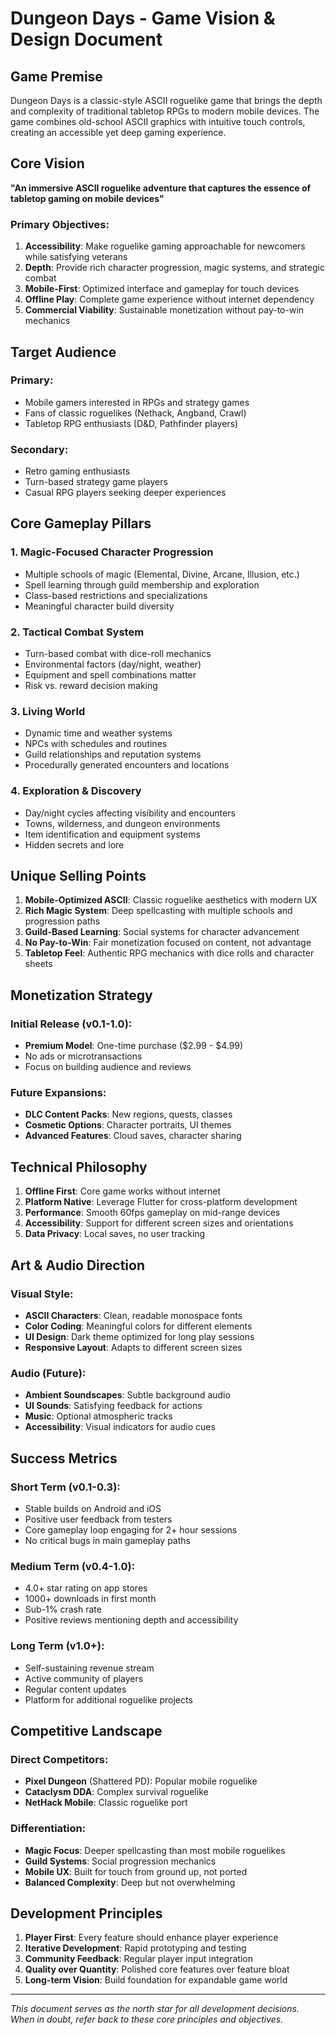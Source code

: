 # Dungeon Days - Game Vision & Design Document

## **Game Premise**

Dungeon Days is a classic-style ASCII roguelike game that brings the depth and complexity of traditional tabletop RPGs to modern mobile devices. The game combines old-school ASCII graphics with intuitive touch controls, creating an accessible yet deep gaming experience.

## **Core Vision**

**"An immersive ASCII roguelike adventure that captures the essence of tabletop gaming on mobile devices"**

### **Primary Objectives:**
1. **Accessibility**: Make roguelike gaming approachable for newcomers while satisfying veterans
2. **Depth**: Provide rich character progression, magic systems, and strategic combat
3. **Mobile-First**: Optimized interface and gameplay for touch devices
4. **Offline Play**: Complete game experience without internet dependency
5. **Commercial Viability**: Sustainable monetization without pay-to-win mechanics

## **Target Audience**

### **Primary:**
- Mobile gamers interested in RPGs and strategy games
- Fans of classic roguelikes (Nethack, Angband, Crawl)
- Tabletop RPG enthusiasts (D&D, Pathfinder players)

### **Secondary:**
- Retro gaming enthusiasts
- Turn-based strategy game players
- Casual RPG players seeking deeper experiences

## **Core Gameplay Pillars**

### **1. Magic-Focused Character Progression**
- Multiple schools of magic (Elemental, Divine, Arcane, Illusion, etc.)
- Spell learning through guild membership and exploration
- Class-based restrictions and specializations
- Meaningful character build diversity

### **2. Tactical Combat System**
- Turn-based combat with dice-roll mechanics
- Environmental factors (day/night, weather)
- Equipment and spell combinations matter
- Risk vs. reward decision making

### **3. Living World**
- Dynamic time and weather systems
- NPCs with schedules and routines
- Guild relationships and reputation systems
- Procedurally generated encounters and locations

### **4. Exploration & Discovery**
- Day/night cycles affecting visibility and encounters
- Towns, wilderness, and dungeon environments
- Item identification and equipment systems
- Hidden secrets and lore

## **Unique Selling Points**

1. **Mobile-Optimized ASCII**: Classic roguelike aesthetics with modern UX
2. **Rich Magic System**: Deep spellcasting with multiple schools and progression paths
3. **Guild-Based Learning**: Social systems for character advancement
4. **No Pay-to-Win**: Fair monetization focused on content, not advantage
5. **Tabletop Feel**: Authentic RPG mechanics with dice rolls and character sheets

## **Monetization Strategy**

### **Initial Release (v0.1-1.0):**
- **Premium Model**: One-time purchase ($2.99 - $4.99)
- No ads or microtransactions
- Focus on building audience and reviews

### **Future Expansions:**
- **DLC Content Packs**: New regions, quests, classes
- **Cosmetic Options**: Character portraits, UI themes
- **Advanced Features**: Cloud saves, character sharing

## **Technical Philosophy**

1. **Offline First**: Core game works without internet
2. **Platform Native**: Leverage Flutter for cross-platform development
3. **Performance**: Smooth 60fps gameplay on mid-range devices
4. **Accessibility**: Support for different screen sizes and orientations
5. **Data Privacy**: Local saves, no user tracking

## **Art & Audio Direction**

### **Visual Style:**
- **ASCII Characters**: Clean, readable monospace fonts
- **Color Coding**: Meaningful colors for different elements
- **UI Design**: Dark theme optimized for long play sessions
- **Responsive Layout**: Adapts to different screen sizes

### **Audio (Future):**
- **Ambient Soundscapes**: Subtle background audio
- **UI Sounds**: Satisfying feedback for actions
- **Music**: Optional atmospheric tracks
- **Accessibility**: Visual indicators for audio cues

## **Success Metrics**

### **Short Term (v0.1-0.3):**
- Stable builds on Android and iOS
- Positive user feedback from testers
- Core gameplay loop engaging for 2+ hour sessions
- No critical bugs in main gameplay paths

### **Medium Term (v0.4-1.0):**
- 4.0+ star rating on app stores
- 1000+ downloads in first month
- Sub-1% crash rate
- Positive reviews mentioning depth and accessibility

### **Long Term (v1.0+):**
- Self-sustaining revenue stream
- Active community of players
- Regular content updates
- Platform for additional roguelike projects

## **Competitive Landscape**

### **Direct Competitors:**
- **Pixel Dungeon** (Shattered PD): Popular mobile roguelike
- **Cataclysm DDA**: Complex survival roguelike
- **NetHack Mobile**: Classic roguelike port

### **Differentiation:**
- **Magic Focus**: Deeper spellcasting than most mobile roguelikes
- **Guild Systems**: Social progression mechanics
- **Mobile UX**: Built for touch from ground up, not ported
- **Balanced Complexity**: Deep but not overwhelming

## **Development Principles**

1. **Player First**: Every feature should enhance player experience
2. **Iterative Development**: Rapid prototyping and testing
3. **Community Feedback**: Regular player input integration
4. **Quality over Quantity**: Polished core features over feature bloat
5. **Long-term Vision**: Build foundation for expandable game world

---

*This document serves as the north star for all development decisions. When in doubt, refer back to these core principles and objectives.*